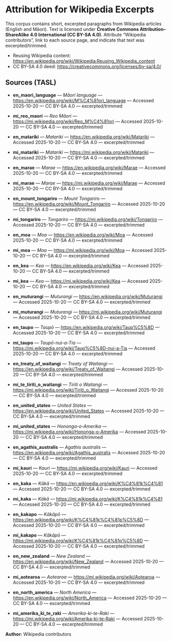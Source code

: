 # Attribution for Wikipedia Excerpts

This corpus contains short, excerpted paragraphs from Wikipedia articles (English and Māori).
Text is licensed under **Creative Commons Attribution–ShareAlike 4.0 International (CC BY-SA 4.0)**.
Attribute “Wikipedia contributors”, link to each source page, and indicate that text was excerpted/trimmed.

- Reusing Wikipedia content: https://en.wikipedia.org/wiki/Wikipedia:Reusing_Wikipedia_content
- CC BY-SA 4.0 deed: https://creativecommons.org/licenses/by-sa/4.0/

## Sources (TASL)

- **en_maori_language** — *Māori language* — https://en.wikipedia.org/wiki/M%C4%81ori_language — Accessed 2025-10-20 — CC BY-SA 4.0 — excerpted/trimmed
- **mi_reo_maori** — *Reo Māori* — https://mi.wikipedia.org/wiki/Reo_M%C4%81ori — Accessed 2025-10-20 — CC BY-SA 4.0 — excerpted/trimmed

- **en_matariki** — *Matariki* — https://en.wikipedia.org/wiki/Matariki — Accessed 2025-10-20 — CC BY-SA 4.0 — excerpted/trimmed
- **mi_matariki** — *Matariki* — https://mi.wikipedia.org/wiki/Matariki — Accessed 2025-10-20 — CC BY-SA 4.0 — excerpted/trimmed

- **en_marae** — *Marae* — https://en.wikipedia.org/wiki/Marae — Accessed 2025-10-20 — CC BY-SA 4.0 — excerpted/trimmed
- **mi_marae** — *Marae* — https://mi.wikipedia.org/wiki/Marae — Accessed 2025-10-20 — CC BY-SA 4.0 — excerpted/trimmed

- **en_mount_tongariro** — *Mount Tongariro* — https://en.wikipedia.org/wiki/Mount_Tongariro — Accessed 2025-10-20 — CC BY-SA 4.0 — excerpted/trimmed
- **mi_tongariro** — *Tongariro* — https://mi.wikipedia.org/wiki/Tongariro — Accessed 2025-10-20 — CC BY-SA 4.0 — excerpted/trimmed

- **en_moa** — *Moa* — https://en.wikipedia.org/wiki/Moa — Accessed 2025-10-20 — CC BY-SA 4.0 — excerpted/trimmed
- **mi_moa** — *Moa* — https://mi.wikipedia.org/wiki/Moa — Accessed 2025-10-20 — CC BY-SA 4.0 — excerpted/trimmed

- **en_kea** — *Kea* — https://en.wikipedia.org/wiki/Kea — Accessed 2025-10-20 — CC BY-SA 4.0 — excerpted/trimmed
- **mi_kea** — *Kea* — https://mi.wikipedia.org/wiki/Kea — Accessed 2025-10-20 — CC BY-SA 4.0 — excerpted/trimmed

- **en_muturangi** — *Muturangi* — https://en.wikipedia.org/wiki/Muturangi — Accessed 2025-10-20 — CC BY-SA 4.0 — excerpted/trimmed
- **mi_muturangi** — *Muturangi* — https://mi.wikipedia.org/wiki/Muturangi — Accessed 2025-10-20 — CC BY-SA 4.0 — excerpted/trimmed

- **en_taupo** — *Taupō* — https://en.wikipedia.org/wiki/Taup%C5%8D — Accessed 2025-10-20 — CC BY-SA 4.0 — excerpted/trimmed
- **mi_taupo** — *Taupō-nui-a-Tia* — https://mi.wikipedia.org/wiki/Taup%C5%8D-nui-a-Tia — Accessed 2025-10-20 — CC BY-SA 4.0 — excerpted/trimmed

- **en_treaty_of_waitangi** — *Treaty of Waitangi* — https://en.wikipedia.org/wiki/Treaty_of_Waitangi — Accessed 2025-10-20 — CC BY-SA 4.0 — excerpted/trimmed
- **mi_te_tiriti_o_waitangi** — *Tiriti o Waitangi* — https://mi.wikipedia.org/wiki/Tiriti_o_Waitangi — Accessed 2025-10-20 — CC BY-SA 4.0 — excerpted/trimmed

- **en_united_states** — *United States* — https://en.wikipedia.org/wiki/United_States — Accessed 2025-10-20 — CC BY-SA 4.0 — excerpted/trimmed
- **mi_united_states** — *Hononga-o-Amerika* — https://mi.wikipedia.org/wiki/Hononga-o-Amerika — Accessed 2025-10-20 — CC BY-SA 4.0 — excerpted/trimmed

- **en_agathis_australis** — *Agathis australis* — https://en.wikipedia.org/wiki/Agathis_australis — Accessed 2025-10-20 — CC BY-SA 4.0 — excerpted/trimmed
- **mi_kauri** — *Kauri* — https://mi.wikipedia.org/wiki/Kauri — Accessed 2025-10-20 — CC BY-SA 4.0 — excerpted/trimmed

- **en_kaka** — *Kākā* — https://en.wikipedia.org/wiki/K%C4%81k%C4%81 — Accessed 2025-10-20 — CC BY-SA 4.0 — excerpted/trimmed
- **mi_kaka** — *Kākā* — https://mi.wikipedia.org/wiki/K%C4%81k%C4%81 — Accessed 2025-10-20 — CC BY-SA 4.0 — excerpted/trimmed

- **en_kakapo** — *Kākāpō* — https://en.wikipedia.org/wiki/K%C4%81k%C4%81p%C5%8D — Accessed 2025-10-20 — CC BY-SA 4.0 — excerpted/trimmed
- **mi_kakapo** — *Kākāpō* — https://mi.wikipedia.org/wiki/K%C4%81k%C4%81p%C5%8D — Accessed 2025-10-20 — CC BY-SA 4.0 — excerpted/trimmed

- **en_new_zealand** — *New Zealand* — https://en.wikipedia.org/wiki/New_Zealand — Accessed 2025-10-20 — CC BY-SA 4.0 — excerpted/trimmed
- **mi_aotearoa** — *Aotearoa* — https://mi.wikipedia.org/wiki/Aotearoa — Accessed 2025-10-20 — CC BY-SA 4.0 — excerpted/trimmed

- **en_north_america** — *North America* — https://en.wikipedia.org/wiki/North_America — Accessed 2025-10-20 — CC BY-SA 4.0 — excerpted/trimmed
- **mi_amerika_ki_te_raki** — *Amerika-ki-te-Raki* — https://mi.wikipedia.org/wiki/Amerika-ki-te-Raki — Accessed 2025-10-20 — CC BY-SA 4.0 — excerpted/trimmed

**Author:** Wikipedia contributors
